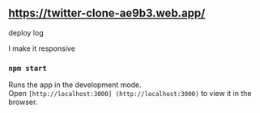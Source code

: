 ## https://twitter-clone-ae9b3.web.app/

deploy log

I make it responsive
### `npm start`
Runs the app in the development mode.\
Open ``[http://localhost:3000] (http://localhost:3000)`` to view it in the browser.


